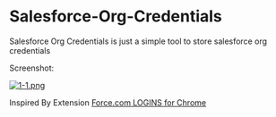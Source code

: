# Salesforce-Org-Credentials
Salesforce Org Credentials is just a simple tool to store salesforce org credentials 

Screenshot: 

[![1-1.png](https://s11.postimg.org/kw3vk7heb/1_1.png)](https://postimg.org/image/qka6b3lqn/)


Inspired By Extension [Force.com LOGINS for Chrome](https://chrome.google.com/webstore/detail/forcecom-logins/ldjbglicecgnpkpdhpbogkednmmbebec)
